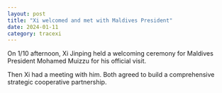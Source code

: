 ```yaml
---
layout: post
title: "Xi welcomed and met with Maldives President"
date: 2024-01-11
category: tracexi
---
```


On 1/10 afternoon, Xi Jinping held a welcoming ceremony for Maldives President Mohamed Muizzu for his official visit.

Then Xi had a meeting with him. Both agreed to build a comprehensive strategic cooperative partnership.


